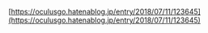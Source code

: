 
[https://oculusgo.hatenablog.jp/entry/2018/07/11/123645](https://oculusgo.hatenablog.jp/entry/2018/07/11/123645)
